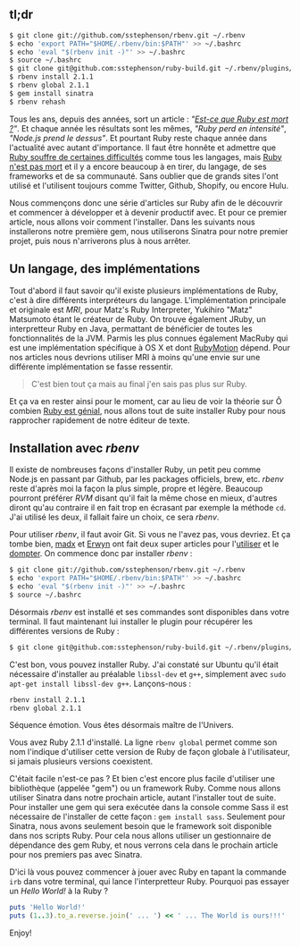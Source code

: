 ## tl;dr

```sh
$ git clone git://github.com/sstephenson/rbenv.git ~/.rbenv
$ echo 'export PATH="$HOME/.rbenv/bin:$PATH"' >> ~/.bashrc
$ echo 'eval "$(rbenv init -)"' >> ~/.bashrc
$ source ~/.bashrc
$ git clone git@github.com:sstephenson/ruby-build.git ~/.rbenv/plugins/ruby-build
$ rbenv install 2.1.1
$ rbenv global 2.1.1
$ gem install sinatra
$ rbenv rehash
```

Tous les ans, depuis des années, sort un article : *"[Est-ce que Ruby est mort ?](http://www.reddit.com/comments/1oi8wd)"*. Et chaque année les résultats sont les mêmes, *"Ruby perd en intensité"*, *"Node.js prend le dessus"*. Et pourtant Ruby reste chaque année dans l'actualité avec autant d'importance. Il faut être honnête et admettre que [Ruby souffre de certaines difficultés](http://blog.federicocarrone.com/2014/01/18/ruby-dying-or-ruby-hype-dead) comme tous les langages, mais [Ruby n'est pas mort](http://jmoses.co/2013/12/21/is-ruby-dying.html) et il y a encore beaucoup à en tirer, du langage, de ses frameworks et de sa communauté. Sans oublier que de grands sites l'ont utilisé et l'utilisent toujours comme Twitter, Github, Shopify, ou encore Hulu.

Nous commençons donc une série d'articles sur Ruby afin de le découvrir et commencer à développer et à devenir productif avec. Et pour ce premier article, nous allons voir comment l'installer. Dans les suivants nous installerons notre première gem, nous utiliserons Sinatra pour notre premier projet, puis nous n'arriverons plus à nous arrêter.

## Un langage, des implémentations

Tout d'abord il faut savoir qu'il existe plusieurs implémentations de Ruby, c'est à dire différents interpréteurs du langage. L'implémentation principale et originale est *MRI*, pour Matz's Ruby Interpreter, Yukihiro "Matz" Matsumoto étant le créateur de Ruby. On trouve également JRuby, un interpretteur Ruby en Java, permattant de bénéficier de toutes les fonctionnalités de la JVM. Parmis les plus connues également MacRuby qui est une implémentation spécifique à OS X et dont [RubyMotion](http://www.rubymotion.com) dépend. Pour nos articles nous devrions utiliser MRI à moins qu'une envie sur une différente implémentation se fasse ressentir.

> C'est bien tout ça mais au final j'en sais pas plus sur Ruby.

Et ça va en rester ainsi pour le moment, car au lieu de voir la théorie sur Ô combien [Ruby est génial](http://www.slideshare.net/astrails/ruby-is-awesome-16466895), nous allons tout de suite installer Ruby pour nous rapprocher rapidement de notre éditeur de texte.

## Installation avec *rbenv*

Il existe de nombreuses façons d'installer Ruby, un petit peu comme Node.js en passant par Github, par les packages officiels, brew, etc. *rbenv* reste d'après moi la façon la plus simple, propre et légère. Beaucoup pourront préférer *RVM* disant qu'il fait la même chose en mieux, d'autres diront qu'au contraire il en fait trop en écrasant par exemple la méthode `cd`. J'ai utilisé les deux, il fallait faire un choix, ce sera *rbenv*.

Pour utiliser *rbenv*, il faut avoir Git. Si vous ne l'avez pas, vous devriez. Et ça tombe bien, [madx](https://github.com/madx) et [Erwyn](https://github.com/Erwyn) ont fait deux super articles pour l'[utiliser](/posts/git/versionner-avec-git/) et le [dompter](/posts/git/boutez-les-bugs-domptez-votre-historique/). On commence donc par installer *rbenv* :

```sh
$ git clone git://github.com/sstephenson/rbenv.git ~/.rbenv
$ echo 'export PATH="$HOME/.rbenv/bin:$PATH"' >> ~/.bashrc
$ echo 'eval "$(rbenv init -)"' >> ~/.bashrc
$ source ~/.bashrc
```

Désormais *rbenv* est installé et ses commandes sont disponibles dans votre terminal. Il faut maintenant lui installer le plugin pour récupérer les différentes versions de Ruby :

```sh
$ git clone git@github.com:sstephenson/ruby-build.git ~/.rbenv/plugins/ruby-build
```

C'est bon, vous pouvez installer Ruby. J'ai constaté sur Ubuntu qu'il était nécessaire d'installer au préalable `libssl-dev` et `g++`, simplement avec `sudo apt-get install libssl-dev g++`. Lançons-nous :

```sh
rbenv install 2.1.1
rbenv global 2.1.1
```

Séquence émotion. Vous êtes désormais maître de l'Univers.

Vous avez Ruby 2.1.1 d'installé. La ligne `rbenv global` permet comme son nom l'indique d'utiliser cette version de Ruby de façon globale à l'utilisateur, si jamais plusieurs versions coexistent.

C'était facile n'est-ce pas ? Et bien c'est encore plus facile d'utiliser une bibliothèque (appelée "gem") ou un framework Ruby. Comme nous allons utiliser Sinatra dans notre prochain article, autant l'installer tout de suite. Pour installer une gem qui sera exécutée dans la console comme Sass il est nécessaire de l'installer de cette façon : `gem install sass`. Seulement pour Sinatra, nous avons seulement besoin que le framework soit disponible dans nos scripts Ruby. Pour cela nous allons utiliser un gestionnaire de dépendance des gem Ruby, et nous verrons cela dans le prochain article pour nos premiers pas avec Sinatra.

D'ici là vous pouvez commencer à jouer avec Ruby en tapant la commande `irb` dans votre terminal, qui lance l'interpretteur Ruby. Pourquoi pas essayer un *Hello World!* à la Ruby ?

```ruby
puts 'Hello World!'
puts (1..3).to_a.reverse.join(' ... ') << ' ... The World is ours!!!'
```

Enjoy!
